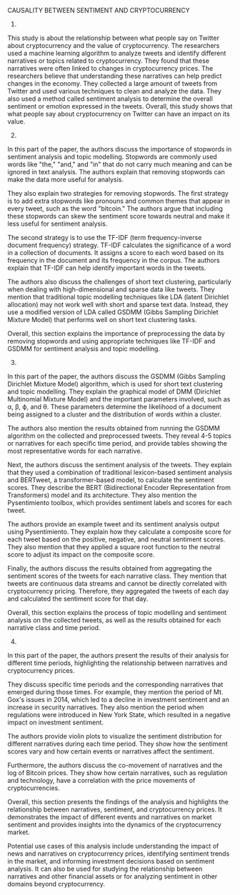 CAUSALITY BETWEEN SENTIMENT AND CRYPTOCURRENCY

1.
This study is about the relationship between what people say on Twitter about cryptocurrency and the value of cryptocurrency. The researchers used a machine learning algorithm to analyze tweets and identify different narratives or topics related to cryptocurrency. They found that these narratives were often linked to changes in cryptocurrency prices. The researchers believe that understanding these narratives can help predict changes in the economy. They collected a large amount of tweets from Twitter and used various techniques to clean and analyze the data. They also used a method called sentiment analysis to determine the overall sentiment or emotion expressed in the tweets. Overall, this study shows that what people say about cryptocurrency on Twitter can have an impact on its value.

2.
In this part of the paper, the authors discuss the importance of stopwords in sentiment analysis and topic modelling. Stopwords are commonly used words like "the," "and," and "in" that do not carry much meaning and can be ignored in text analysis. The authors explain that removing stopwords can make the data more useful for analysis.

They also explain two strategies for removing stopwords. The first strategy is to add extra stopwords like pronouns and common themes that appear in every tweet, such as the word "bitcoin." The authors argue that including these stopwords can skew the sentiment score towards neutral and make it less useful for sentiment analysis.

The second strategy is to use the TF-IDF (term frequency-inverse document frequency) strategy. TF-IDF calculates the significance of a word in a collection of documents. It assigns a score to each word based on its frequency in the document and its frequency in the corpus. The authors explain that TF-IDF can help identify important words in the tweets.

The authors also discuss the challenges of short text clustering, particularly when dealing with high-dimensional and sparse data like tweets. They mention that traditional topic modelling techniques like LDA (latent Dirichlet allocation) may not work well with short and sparse text data. Instead, they use a modified version of LDA called GSDMM (Gibbs Sampling Dirichlet Mixture Model) that performs well on short text clustering tasks.

Overall, this section explains the importance of preprocessing the data by removing stopwords and using appropriate techniques like TF-IDF and GSDMM for sentiment analysis and topic modelling.

3.
In this part of the paper, the authors discuss the GSDMM (Gibbs Sampling Dirichlet Mixture Model) algorithm, which is used for short text clustering and topic modelling. They explain the graphical model of DMM (Dirichlet Multinomial Mixture Model) and the important parameters involved, such as α, β, ϕ, and θ. These parameters determine the likelihood of a document being assigned to a cluster and the distribution of words within a cluster.

The authors also mention the results obtained from running the GSDMM algorithm on the collected and preprocessed tweets. They reveal 4-5 topics or narratives for each specific time period, and provide tables showing the most representative words for each narrative.

Next, the authors discuss the sentiment analysis of the tweets. They explain that they used a combination of traditional lexicon-based sentiment analysis and BERTweet, a transformer-based model, to calculate the sentiment scores. They describe the BERT (Bidirectional Encoder Representation from Transformers) model and its architecture. They also mention the Pysentimiento toolbox, which provides sentiment labels and scores for each tweet.

The authors provide an example tweet and its sentiment analysis output using Pysentimiento. They explain how they calculate a composite score for each tweet based on the positive, negative, and neutral sentiment scores. They also mention that they applied a square root function to the neutral score to adjust its impact on the composite score.

Finally, the authors discuss the results obtained from aggregating the sentiment scores of the tweets for each narrative class. They mention that tweets are continuous data streams and cannot be directly correlated with cryptocurrency pricing. Therefore, they aggregated the tweets of each day and calculated the sentiment score for that day.

Overall, this section explains the process of topic modelling and sentiment analysis on the collected tweets, as well as the results obtained for each narrative class and time period.

4.
In this part of the paper, the authors present the results of their analysis for different time periods, highlighting the relationship between narratives and cryptocurrency prices.

They discuss specific time periods and the corresponding narratives that emerged during those times. For example, they mention the period of Mt. Gox's issues in 2014, which led to a decline in investment sentiment and an increase in security narratives. They also mention the period when regulations were introduced in New York State, which resulted in a negative impact on investment sentiment.

The authors provide violin plots to visualize the sentiment distribution for different narratives during each time period. They show how the sentiment scores vary and how certain events or narratives affect the sentiment.

Furthermore, the authors discuss the co-movement of narratives and the log of Bitcoin prices. They show how certain narratives, such as regulation and technology, have a correlation with the price movements of cryptocurrencies.

Overall, this section presents the findings of the analysis and highlights the relationship between narratives, sentiment, and cryptocurrency prices. It demonstrates the impact of different events and narratives on market sentiment and provides insights into the dynamics of the cryptocurrency market.

Potential use cases of this analysis include understanding the impact of news and narratives on cryptocurrency prices, identifying sentiment trends in the market, and informing investment decisions based on sentiment analysis. It can also be used for studying the relationship between narratives and other financial assets or for analyzing sentiment in other domains beyond cryptocurrency.

